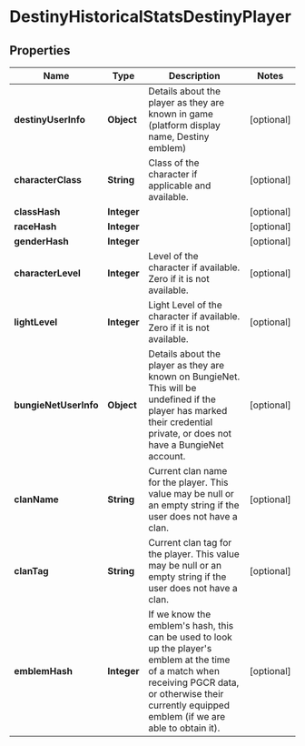
# DestinyHistoricalStatsDestinyPlayer

## Properties
Name | Type | Description | Notes
------------ | ------------- | ------------- | -------------
**destinyUserInfo** | **Object** | Details about the player as they are known in game (platform display name, Destiny emblem) |  [optional]
**characterClass** | **String** | Class of the character if applicable and available. |  [optional]
**classHash** | **Integer** |  |  [optional]
**raceHash** | **Integer** |  |  [optional]
**genderHash** | **Integer** |  |  [optional]
**characterLevel** | **Integer** | Level of the character if available. Zero if it is not available. |  [optional]
**lightLevel** | **Integer** | Light Level of the character if available. Zero if it is not available. |  [optional]
**bungieNetUserInfo** | **Object** | Details about the player as they are known on BungieNet. This will be undefined if the player has marked their credential private, or does not have a BungieNet account. |  [optional]
**clanName** | **String** | Current clan name for the player. This value may be null or an empty string if the user does not have a clan. |  [optional]
**clanTag** | **String** | Current clan tag for the player. This value may be null or an empty string if the user does not have a clan. |  [optional]
**emblemHash** | **Integer** | If we know the emblem&#39;s hash, this can be used to look up the player&#39;s emblem at the time of a match when receiving PGCR data, or otherwise their currently equipped emblem (if we are able to obtain it). |  [optional]



